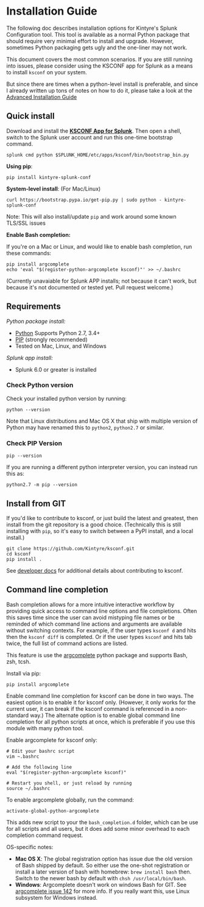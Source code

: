 # Installation Guide

The following doc describes installation options for Kintyre's Splunk Configuration tool.
This tool is available as a normal Python package that should require very minimal effort to install
and upgrade.  However, sometimes Python packaging gets ugly and the one-liner may not work.

This document covers the most common scenarios.  If you are still running into issues, please
consider using the KSCONF app for Splunk as a means to install `ksconf` on your system.  

But since there are times when a python-level install is preferable, and since I already written up
tons of notes on how to do it, please take a look at the [Advanced Installation Guide](install_advanced.html)

## Quick install

Download and install the **[KSCONF App for Splunk][ksconfapp]**.  Then open a shell, switch to the
Splunk user account and run this one-time bootstrap command.

    splunk cmd python $SPLUNK_HOME/etc/apps/ksconf/bin/bootstrap_bin.py 

**Using pip**:

    pip install kintyre-splunk-conf

**System-level install**:  (For Mac/Linux)

    curl https://bootstrap.pypa.io/get-pip.py | sudo python - kintyre-splunk-conf

Note:  This will also install/update `pip` and work around some known TLS/SSL issues

**Enable Bash completion:**

If you're on a Mac or Linux, and would like to enable bash completion, run these commands:

    pip install argcomplete
    echo 'eval "$(register-python-argcomplete ksconf)"' >> ~/.bashrc

(Currently unavaiable for Splunk APP installs; not because it can't work, but because it's not
documented or tested yet.  Pull request welcome.)


## Requirements


_Python package install:_
 * [Python][python-download]  Supports Python 2.7, 3.4+
 * [PIP][pip-install] (strongly recommended)
 * Tested on Mac, Linux, and Windows

_Splunk app install:_
  * Splunk 6.0 or greater is installed


### Check Python version

Check your installed python version by running:

    python --version

Note that Linux distributions and Mac OS X that ship with multiple version of Python may have
renamed this to `python2`, `python2.7` or similar.

### Check PIP Version

    pip --version

If you are running a different python interpreter version, you can instead run this as:

    python2.7 -m pip --version


## Install from GIT

If you'd like to contribute to ksconf, or just build the latest and greatest, then install from the
git repository is a good choice.  (Technically this is still installing with `pip`, so it's easy to
switch between a PyPI install, and a local install.)

    git clone https://github.com/Kintyre/ksconf.git
    cd ksconf
    pip install .

See [developer docs](devel.html) for additional details about contributing to ksconf.



## Command line completion

Bash completion allows for a more intuitive interactive workflow by providing quick access to
command line options and file completions.  Often this saves time since the user can avoid mistyping
file names or be reminded of which command line actions and arguments are available without
switching contexts.  For example, if the user types `ksconf d` and hits *<TAB>* then the `ksconf
diff` is completed.  Or if the user types `ksconf` and hits tab twice, the full list of command
actions are listed.

This feature is use the [argcomplete][argcomplete] python package and supports Bash, zsh, tcsh.

Install via pip:

    pip install argcomplete

Enable command line completion for ksconf can be done in two ways.  The easiest option is to enable
it for ksconf only.  (However, it only works for the current user, it can break if the ksconf
command is referenced in a non-standard way.)  The alternate option is to enable global command line
completion for all python scripts at once, which is preferable if you use this module with many
python tool.

Enable argcomplete for ksconf only:

    # Edit your bashrc script
    vim ~.bashrc

    # Add the following line
    eval "$(register-python-argcomplete ksconf)"

    # Restart you shell, or just reload by running
    source ~/.bashrc

To enable argcomplete globally, run the command:

    activate-global-python-argcomplete

This adds new script to your the `bash_completion.d` folder, which can be use for all scripts and
all users, but it does add some minor overhead to each completion command request.


OS-specific notes:

 * **Mac OS X**: The global registration option has issue due the old version of Bash shipped by
   default.  So either use the one-shot registration or install a later version of bash with
   homebrew:   `brew install bash` then.  Switch to the newer bash by default with
   `chsh /usr/local/bin/bash`.
 * **Windows**:  Argcomplete doesn't work on windows Bash for GIT.
   See [argcomplete issue 142][argcomplete-142] for more info.  If you really want this, use Linux
   subsystem for Windows instead.


[argcomplete-142]: https://github.com/kislyuk/argcomplete/issues/142
[argcomplete]: https://argcomplete.readthedocs.io/en/latest/
[ksconfapp]:  https://github.com/Kintyre/ksconf/releases/latest
[pip-install]: https://pip.pypa.io/en/stable/installing/
[python-download]: https://www.python.org/downloads/
